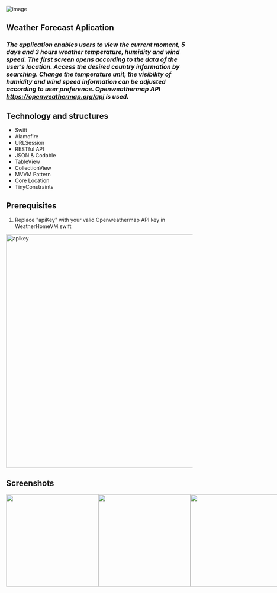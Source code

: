 ![image](https://github.com/ecepoyraz/WeatherForecastApp/assets/71040632/993b8144-582b-4973-a26b-d44abadcb91e)

## **Weather Forecast Aplication**

### ***The application enables users to view the current moment, 5 days and 3 hours weather temperature, humidity and wind speed. The first screen opens according to the data of the user's location.  Access the desired country information by searching. Change the temperature unit, the visibility of humidity and wind speed information can be adjusted according to user preference. Openweathermap API https://openweathermap.org/api is used.*** ###

## **Technology and structures**

 + Swift
 + Alamofire
 + URLSession
 + RESTful API
 + JSON & Codable
 + TableView
 + CollectionView
 + MVVM Pattern
 + Core Location
 + TinyConstraints

## **Prerequisites**
 1. Replace "apiKey" with your valid Openweathermap API key in WeatherHomeVM.swift
<img width="629" alt="apikey" src="https://github.com/ecepoyraz/WeatherForecastApp/assets/71040632/37897b00-16e7-4373-90ec-a6e13464da8f">

## **Screenshots**
<div style="display: flex; justify-content: space-between;">
    <img width="249" src="https://github.com/ecepoyraz/WeatherForecastApp/assets/71040632/b1987f07-ed7d-43d8-ac57-8133bb86f337">
    <img width="249" src="https://github.com/ecepoyraz/WeatherForecastApp/assets/71040632/3e7bde3c-d813-4955-91d5-e2920b6f71fd">
    <img width="249" src="https://github.com/ecepoyraz/WeatherForecastApp/assets/71040632/1ae247a1-0474-41f6-9954-c1cf101be3a6">
    <img width="249" src="https://github.com/ecepoyraz/WeatherForecastApp/assets/71040632/667b1f50-aa96-4ac2-a2f5-a8b2851447bb">
    <img width="249" src="https://github.com/ecepoyraz/WeatherForecastApp/assets/71040632/c7a91865-4c9f-40e3-9f9d-70c955a10bb2">
    <img width="249" src="https://github.com/ecepoyraz/WeatherForecastApp/assets/71040632/ad247ab6-b4e8-4e08-b569-b05d2403de19">
    <img width="249" src="https://github.com/ecepoyraz/WeatherForecastApp/assets/71040632/2c236692-21d6-4bb5-9b12-8f4799971c3f">
</div>

